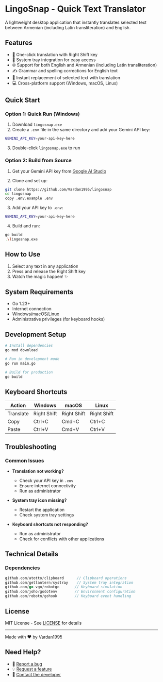 # LingoSnap - Quick Text Translator

A lightweight desktop application that instantly translates selected text between Armenian (including Latin transliteration) and English.

## Features

- 🚀 One-click translation with Right Shift key
- 🔄 System tray integration for easy access
- 🌐 Support for both English and Armenian (including Latin transliteration)
- ✍️ Grammar and spelling corrections for English text
- 📝 Instant replacement of selected text with translation
- 💻 Cross-platform support (Windows, macOS, Linux)

## Quick Start

### Option 1: Quick Run (Windows)
1. Download `lingosnap.exe`
2. Create a `.env` file in the same directory and add your Gemini API key:
```bash
GEMINI_API_KEY=your-api-key-here
```
3. Double-click `lingosnap.exe` to run

### Option 2: Build from Source
1. Get your Gemini API key from [Google AI Studio](https://makersuite.google.com/app/apikey)

2. Clone and set up:
```bash
git clone https://github.com/Vardan1995/lingosnap
cd lingosnap
copy .env.example .env
```

3. Add your API key to `.env`:
```bash
GEMINI_API_KEY=your-api-key-here
```

4. Build and run:
```bash
go build
.\lingosnap.exe
```

## How to Use

1. Select any text in any application
2. Press and release the Right Shift key
3. Watch the magic happen! ✨

## System Requirements

- Go 1.23+
- Internet connection
- Windows/macOS/Linux
- Administrative privileges (for keyboard hooks)

## Development Setup

```bash
# Install dependencies
go mod download

# Run in development mode
go run main.go

# Build for production
go build
```

## Keyboard Shortcuts

| Action | Windows | macOS | Linux |
|--------|---------|-------|-------|
| Translate | Right Shift | Right Shift | Right Shift |
| Copy | Ctrl+C | Cmd+C | Ctrl+C |
| Paste | Ctrl+V | Cmd+V | Ctrl+V |

## Troubleshooting

### Common Issues

- **Translation not working?**
  - Check your API key in `.env`
  - Ensure internet connectivity
  - Run as administrator

- **System tray icon missing?**
  - Restart the application
  - Check system tray settings

- **Keyboard shortcuts not responding?**
  - Run as administrator
  - Check for conflicts with other applications

## Technical Details

### Dependencies

```go
github.com/atotto/clipboard      // Clipboard operations
github.com/getlantern/systray    // System tray integration
github.com/go-vgo/robotgo       // Keyboard simulation
github.com/joho/godotenv        // Environment configuration
github.com/robotn/gohook        // Keyboard event handling
```


## License

MIT License - See [LICENSE](LICENSE) for details

---

Made with ❤️ by [Vardan1995](https://github.com/Vardan1995)

## Need Help?

- 🐛 [Report a bug](https://github.com/Vardan1995/lingosnap/issues)
- 💡 [Request a feature](https://github.com/Vardan1995/lingosnap/issues)
- 📧 [Contact the developer](mailto:your.email@example.com)